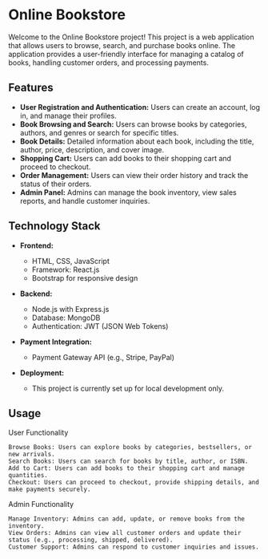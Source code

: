 # Online Bookstore

Welcome to the Online Bookstore project! This project is a web application that allows users to browse, search, and purchase books online. The application provides a user-friendly interface for managing a catalog of books, handling customer orders, and processing payments.

## Features

- **User Registration and Authentication:** Users can create an account, log in, and manage their profiles.
- **Book Browsing and Search:** Users can browse books by categories, authors, and genres or search for specific titles.
- **Book Details:** Detailed information about each book, including the title, author, price, description, and cover image.
- **Shopping Cart:** Users can add books to their shopping cart and proceed to checkout.
- **Order Management:** Users can view their order history and track the status of their orders.
- **Admin Panel:** Admins can manage the book inventory, view sales reports, and handle customer inquiries.

## Technology Stack

- **Frontend:**
  - HTML, CSS, JavaScript
  - Framework: React.js
  - Bootstrap for responsive design

- **Backend:**
  - Node.js with Express.js
  - Database: MongoDB
  - Authentication: JWT (JSON Web Tokens)

- **Payment Integration:**
  - Payment Gateway API (e.g., Stripe, PayPal)

- **Deployment:**
  - This project is currently set up for local development only.

## Usage
User Functionality

    Browse Books: Users can explore books by categories, bestsellers, or new arrivals.
    Search Books: Users can search for books by title, author, or ISBN.
    Add to Cart: Users can add books to their shopping cart and manage quantities.
    Checkout: Users can proceed to checkout, provide shipping details, and make payments securely.

Admin Functionality

    Manage Inventory: Admins can add, update, or remove books from the inventory.
    View Orders: Admins can view all customer orders and update their status (e.g., processing, shipped, delivered).
    Customer Support: Admins can respond to customer inquiries and issues.
